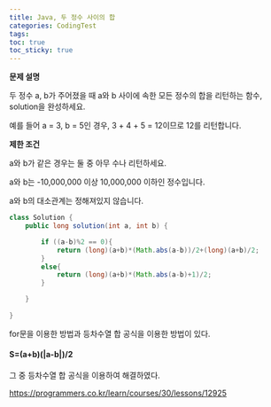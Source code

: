 ```yaml
---
title: Java, 두 정수 사이의 합
categories: CodingTest
tags: 
toc: true
toc_sticky: true
---
```


**문제 설명**

두 정수 a, b가 주어졌을 때 a와 b 사이에 속한 모든 정수의 합을 리턴하는 함수, solution을 완성하세요.

예를 들어 a = 3, b = 5인 경우, 3 + 4 + 5 = 12이므로 12를 리턴합니다.

**제한 조건**

a와 b가 같은 경우는 둘 중 아무 수나 리턴하세요.

a와 b는 -10,000,000 이상 10,000,000 이하인 정수입니다.

a와 b의 대소관계는 정해져있지 않습니다.

```java
class Solution {
    public long solution(int a, int b) {

        if ((a-b)%2 == 0){
            return (long)(a+b)*(Math.abs(a-b))/2+(long)(a+b)/2;
        }
        else{
            return (long)(a+b)*(Math.abs(a-b)+1)/2;
        }

    }
    
}
```

for문을 이용한 방법과 등차수열 합 공식을 이용한 방법이 있다.


#### S=(a+b)(|a-b|)/2


그 중 등차수열 합 공식을 이용하여 해결하였다.

https://programmers.co.kr/learn/courses/30/lessons/12925

